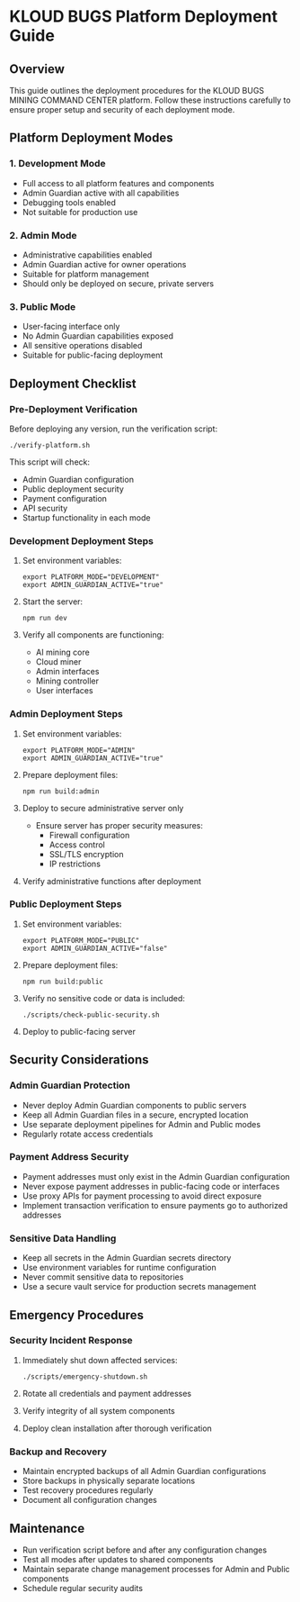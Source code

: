 # KLOUD BUGS Platform Deployment Guide

## Overview
This guide outlines the deployment procedures for the KLOUD BUGS MINING COMMAND CENTER platform. Follow these instructions carefully to ensure proper setup and security of each deployment mode.

## Platform Deployment Modes

### 1. Development Mode
- Full access to all platform features and components
- Admin Guardian active with all capabilities
- Debugging tools enabled
- Not suitable for production use

### 2. Admin Mode
- Administrative capabilities enabled
- Admin Guardian active for owner operations
- Suitable for platform management
- Should only be deployed on secure, private servers

### 3. Public Mode
- User-facing interface only
- No Admin Guardian capabilities exposed
- All sensitive operations disabled
- Suitable for public-facing deployment

## Deployment Checklist

### Pre-Deployment Verification
Before deploying any version, run the verification script:
```
./verify-platform.sh
```

This script will check:
- Admin Guardian configuration
- Public deployment security
- Payment configuration
- API security
- Startup functionality in each mode

### Development Deployment Steps
1. Set environment variables:
   ```
   export PLATFORM_MODE="DEVELOPMENT"
   export ADMIN_GUARDIAN_ACTIVE="true"
   ```

2. Start the server:
   ```
   npm run dev
   ```

3. Verify all components are functioning:
   - AI mining core
   - Cloud miner
   - Admin interfaces
   - Mining controller
   - User interfaces

### Admin Deployment Steps
1. Set environment variables:
   ```
   export PLATFORM_MODE="ADMIN"
   export ADMIN_GUARDIAN_ACTIVE="true"
   ```

2. Prepare deployment files:
   ```
   npm run build:admin
   ```

3. Deploy to secure administrative server only
   - Ensure server has proper security measures:
     - Firewall configuration
     - Access control
     - SSL/TLS encryption
     - IP restrictions

4. Verify administrative functions after deployment

### Public Deployment Steps
1. Set environment variables:
   ```
   export PLATFORM_MODE="PUBLIC"
   export ADMIN_GUARDIAN_ACTIVE="false"
   ```

2. Prepare deployment files:
   ```
   npm run build:public
   ```

3. Verify no sensitive code or data is included:
   ```
   ./scripts/check-public-security.sh
   ```

4. Deploy to public-facing server

## Security Considerations

### Admin Guardian Protection
- Never deploy Admin Guardian components to public servers
- Keep all Admin Guardian files in a secure, encrypted location
- Use separate deployment pipelines for Admin and Public modes
- Regularly rotate access credentials

### Payment Address Security
- Payment addresses must only exist in the Admin Guardian configuration
- Never expose payment addresses in public-facing code or interfaces
- Use proxy APIs for payment processing to avoid direct exposure
- Implement transaction verification to ensure payments go to authorized addresses

### Sensitive Data Handling
- Keep all secrets in the Admin Guardian secrets directory
- Use environment variables for runtime configuration
- Never commit sensitive data to repositories
- Use a secure vault service for production secrets management

## Emergency Procedures

### Security Incident Response
1. Immediately shut down affected services:
   ```
   ./scripts/emergency-shutdown.sh
   ```

2. Rotate all credentials and payment addresses
3. Verify integrity of all system components
4. Deploy clean installation after thorough verification

### Backup and Recovery
- Maintain encrypted backups of all Admin Guardian configurations
- Store backups in physically separate locations
- Test recovery procedures regularly
- Document all configuration changes

## Maintenance
- Run verification script before and after any configuration changes
- Test all modes after updates to shared components
- Maintain separate change management processes for Admin and Public components
- Schedule regular security audits